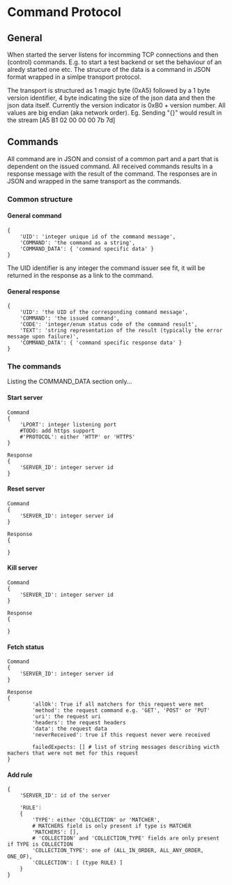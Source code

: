 # Command Protocol

## General
When started the server listens for incomming TCP connections and then (control) commands. E.g. to start a test backend or set the behaviour of an alredy started one etc.
The strucure of the data is a command in JSON format wrapped in a simlpe transport protocol. 

The transport is structured as 1 magic byte (0xA5) followed by a 1 byte version identifier, 4 byte indicating the size of the json data and then the json data itself.
Currently the version indicator is 0xB0 + version number. All values are big endian (aka network order).
Eg. Sending "{}" would result in the stream [A5 B1 02 00 00 00 7b 7d]


## Commands
All command are in JSON and consist of a common part and a part that is dependent on the issued command.
All received commands results in a response message with the result of the command. The responses are in JSON and wrapped in the same transport as the commands.

### Common structure

#### General command
```
{
    'UID': 'integer unique id of the command message',
    'COMMAND': 'the command as a string',
    'COMMAND_DATA': { 'command specific data' }
}
```
The UID identifier is any integer the command issuer see fit, it will be returned in the response as a link to the command.

#### General response
```
{
    'UID': 'the UID of the corresponding command message',
    'COMMAND': 'the issued command',
    'CODE': 'integer/enum status code of the command result',
    'TEXT': 'string representation of the result (typically the error message upon failure)',
    'COMMAND_DATA': { 'command specific response data' }
}
```



### The commands
Listing the COMMAND_DATA section only...

#### Start server
```
Command
{
    'LPORT': integer listening port
    #TODO: add https support    
    #'PROTOCOL': either 'HTTP' or 'HTTPS'
}

Response
{
    'SERVER_ID': integer server id
}
```

#### Reset server
```
Command
{
    'SERVER_ID': integer server id
}

Response
{
    
}
```



#### Kill server
```
Command
{
    'SERVER_ID': integer server id
}

Response
{
    
}
```

#### Fetch status
```
Command
{
    'SERVER_ID': integer server id
}

Response
{
        'allOk': True if all matchers for this request were met
        'method': the request command e.g. 'GET', 'POST' or 'PUT'
        'uri': the request uri
        'headers': the request headers
        'data': the request data
        'neverReceived': true if this request never were received

        failedExpects: [] # list of string messages describing wicth machers that were not met for this request
}
```

#### Add rule
```
{
    'SERVER_ID': id of the server
    
    'RULE': 
    {
        'TYPE': either 'COLLECTION' or 'MATCHER',
        # MATCHERS field is only present if type is MATCHER
        'MATCHERS': [],
        # 'COLLECTION' and 'COLLECTION_TYPE' fields are only present if TYPE is COLLECTION
        'COLLECTION_TYPE': one of (ALL_IN_ORDER, ALL_ANY_ORDER, ONE_OF),
        'COLLECTION': [ (type RULE) ]
    }
}
```






